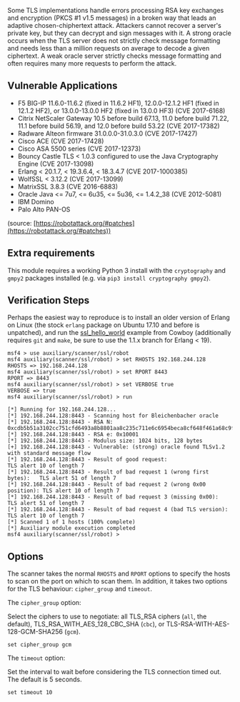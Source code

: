 Some TLS implementations handle errors processing RSA key exchanges and encryption (PKCS #1 v1.5 messages) in a broken way that leads an adaptive chosen-chiphertext attack. Attackers cannot recover a server's private key, but they can decrypt and sign messages with it. A strong oracle occurs when the TLS server does not strictly check message formatting and needs less than a million requests on average to decode a given ciphertext. A weak oracle server strictly checks message formatting and often requires many more requests to perform the attack.

## Vulnerable Applications

* F5 BIG-IP 11.6.0-11.6.2 (fixed in 11.6.2 HF1), 12.0.0-12.1.2 HF1 (fixed in 12.1.2 HF2), or 13.0.0-13.0.0 HF2 (fixed in 13.0.0 HF3) (CVE 2017-6168)
* Citrix NetScaler Gateway 10.5 before build 67.13, 11.0 before build 71.22, 11.1 before build 56.19, and 12.0 before build 53.22 (CVE 2017-17382)
* Radware Alteon firmware 31.0.0.0-31.0.3.0 (CVE 2017-17427)
* Cisco ACE (CVE 2017-17428)
* Cisco ASA 5500 series (CVE 2017-12373)
* Bouncy Castle TLS < 1.0.3 configured to use the Java Cryptography Engine (CVE 2017-13098)
* Erlang  < 20.1.7, < 19.3.6.4, < 18.3.4.7 (CVE 2017-1000385)
* WolfSSL < 3.12.2 (CVE 2017-13099)
* MatrixSSL 3.8.3 (CVE 2016-6883)
* Oracle Java <= 7u7, <= 6u35, <= 5u36, <= 1.4.2_38  (CVE 2012-5081)
* IBM Domino
* Palo Alto PAN-OS

(source: [https://robotattack.org/#patches](https://robotattack.org/#patches))

## Extra requirements

This module requires a working Python 3 install with the `cryptography` and `gmpy2` packages installed (e.g. via `pip3 install cryptography gmpy2`).

## Verification Steps

Perhaps the easiest way to reproduce is to install an older version of Erlang on Linux (the stock `erlang` package on Ubuntu 17.10 and before is unpatched), and run the [ssl_hello_world](https://github.com/ninenines/cowboy/tree/master/examples/ssl_hello_world) example from Cowboy (additionally requires `git` and `make`, be sure to use the 1.1.x branch for Erlang < 19).

```
msf4 > use auxiliary/scanner/ssl/robot 
msf4 auxiliary(scanner/ssl/robot) > set RHOSTS 192.168.244.128
RHOSTS => 192.168.244.128
msf4 auxiliary(scanner/ssl/robot) > set RPORT 8443
RPORT => 8443
msf4 auxiliary(scanner/ssl/robot) > set VERBOSE true
VERBOSE => true
msf4 auxiliary(scanner/ssl/robot) > run

[*] Running for 192.168.244.128...
[*] 192.168.244.128:8443 - Scanning host for Bleichenbacher oracle
[*] 192.168.244.128:8443 - RSA N: 0xcdb5b51a3102cc751cfd6493a8b8801aa8c235c711e6c6954beca8cf648f461a68c9fd3fa81ad7e41634b739a0a33a138917c4e300a2543f7d09cf83ae9fc5338f6be04a59768708a2fa6b98e9affe0c24a23f79cda03a3ca367d4e7660e9da1c09b17d999b79296c65194f18c392471c9a051be048cbeea347abbb1a42d8af5
[*] 192.168.244.128:8443 - RSA e: 0x10001
[*] 192.168.244.128:8443 - Modulus size: 1024 bits, 128 bytes
[+] 192.168.244.128:8443 - Vulnerable: (strong) oracle found TLSv1.2 with standard message flow
[*] 192.168.244.128:8443 - Result of good request:                        TLS alert 10 of length 7
[*] 192.168.244.128:8443 - Result of bad request 1 (wrong first bytes):   TLS alert 51 of length 7
[*] 192.168.244.128:8443 - Result of bad request 2 (wrong 0x00 position): TLS alert 10 of length 7
[*] 192.168.244.128:8443 - Result of bad request 3 (missing 0x00):        TLS alert 51 of length 7
[*] 192.168.244.128:8443 - Result of bad request 4 (bad TLS version):     TLS alert 10 of length 7
[*] Scanned 1 of 1 hosts (100% complete)
[*] Auxiliary module execution completed
msf4 auxiliary(scanner/ssl/robot) > 
```

## Options

The scanner takes the normal `RHOSTS` and `RPORT` options to specify the hosts to scan on the port on which to scan them. In addition, it takes two options for the TLS behaviour: `cipher_group` and `timeout`.

The `cipher_group` option:

Select the ciphers to use to negotiate: all TLS_RSA ciphers (`all`, the default), TLS_RSA_WITH_AES_128_CBC_SHA (`cbc`), or TLS-RSA-WITH-AES-128-GCM-SHA256 (`gcm`).

```
set cipher_group gcm
```

The `timeout` option:

Set the interval to wait before considering the TLS connection timed out. The default is 5 seconds.

```
set timeout 10
```
